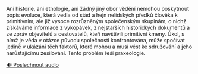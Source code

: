
Ani historie, ani etnologie, ani žádný jiný obor vědění nemohou poskytnout popis evoluce, která vedla od stád a hejn nelidských předků člověka k primitivním, ale již vysoce rozrůzněným společenským skupinám, o nichž získáváme informace z vykopávek, z nejstarších historických dokumentů a ze zpráv objevitelů a cestovatelů, kteří navštívili primitivní kmeny. Úkol, s nímž je věda v otázce původu společnosti konfrontována, může spočívat jedině v ukázání těch faktorů, které mohou a musí vést ke sdružování a jeho narůstajícímu zesilování. Tento problém řeší praxeologie.

[🔊 Poslechnout audio](/data/7-paragraphs/audio/chapter_36/para_001-Ani-historie-ani-etnologie-ani-dn-jin-obor-v.mp3)
